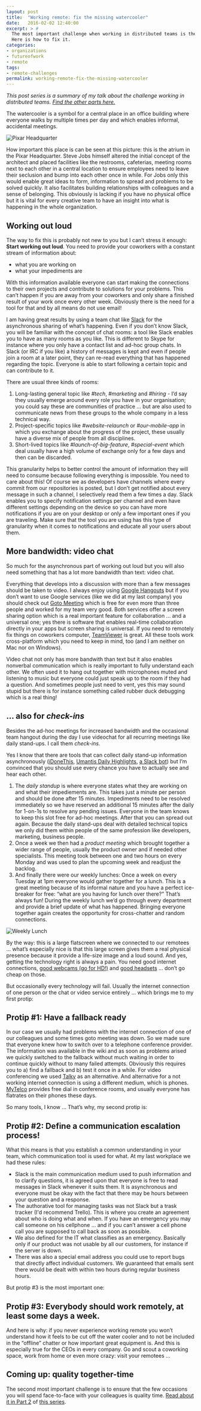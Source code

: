 ```yaml
---
layout: post
title:  "Working remote: fix the missing watercooler"
date:   2016-02-02 12:40:00
excerpt: > #
  The most important challenge when working in distributed teams is the missing watercooler.
  Here is how to fix it.
categories:
- organizations
- futureofwork
- remote
tags:
- remote-challenges
permalink: working-remote-fix-the-missing-watercooler
---
```


*This post series is a summary of my talk about the challenge working in distributed teams. 
[Find the other parts here.](/working-in-distributed-teams-the-three-most-important-challenges/)*

The watercooler is a symbol for a central place in an office building where everyone walks by multiple times per day and 
which enables informal, accidental meetings.

![Pixar Headquarter](/uploads/2016/remote-pixar.jpg)

How important this place is can be seen at this picture: this is the atrium in the Pixar Headquarter. Steve Jobs himself 
altered the initial concept of the architect and placed facilities like the restrooms, cafeterias, meeting rooms next to
each other in a central location to ensure employees need to leave their seclusion and bump into each other once in 
while. For Jobs only this would enable great ideas to form, information to spread and problems to be solved quickly.
It also facilitates building relationships with colleagues and a sense of belonging. This obviously is lacking if you 
have no physical office but it is vital for every creative team to have an insight into what is happening in the whole 
organization.

## Working out loud

The way to fix this is probably not new to you but I can’t stress it enough: **Start working out loud**. You need to 
provide your coworkers with a constant stream of information about:

- what you are working on
- what your impediments are

With this information available everyone can start making the connections to their own projects and contribute to 
solutions for your problems. This can’t happen if you are away from your coworkers and only share a finished result of 
your work once every other week. Obviously there is the need for a tool for that and by all means do not use email!

I am having great results by using a team chat like [Slack](https://slack.com/) for the asynchronous sharing of what’s 
happening. Even if you don’t know Slack, you will be familiar with the concept of chat rooms: a tool like Slack enables 
you to have as many rooms as you like. This is different to Skype for instance where you only have a contact list and 
ad-hoc group chats. In Slack (or IRC if you like) a history of messages is kept and even if people join a room at a 
later point, they can re-read everything that has happened regarding the topic. Everyone is able to start following a 
certain topic and can contribute to it.

There are usual three kinds of rooms:

1.  Long-lasting general topic like *#tech*, *#marketing* and *#hiring* - I’d say they usually emerge around every role you 
    have in your organisation; you could say these are communities of practice … but are also used to communicate news 
    from these groups to the whole company in a less technical way.
2.  Project-specific topics like *#website-relaunch* or *#our-mobile-app* in which you exchange about the progress of 
    the project, these usually have a diverse mix of people from all disciplines.
3.  Short-lived topics like *#launch-of-big-feature*, *#special-event* which deal usually have a high volume of exchange 
    only for a few days and then can be discarded.

This granularity helps to better control the amount of information they will need to consume because following 
everything is impossible. You need to care about this! Of course we as developers have channels where every commit from 
our repositories is posted, but I don’t get notified about every message in such a channel, I selectively read them a 
few times a day. Slack enables you to specify notification settings per channel and even have different settings 
depending on the device so you can have more notifications if you are on your desktop or only a few important ones if 
you are traveling. Make sure that the tool you are using has this type of granularity when it comes to notifications and educate all your 
users about them.

## More bandwidth: video chat

So much for the asynchronous part of working out loud but you will also need something that has a lot more bandwidth 
than text: video chat.

Everything that develops into a discussion with more than a few messages should be taken to video. I always enjoy using 
[Google Hangouts](https://hangouts.google.com/) but if you don’t want to use Google services (like we did at my last 
company) you should check out [Goto Meeting](http://www.gotomeeting.de/online-meetings/) which is free for even more 
than three people and worked for my team very good. Both services offer a screen sharing option which is a real 
important feature for collaboration … and a universal one; yes there is software that enables real-time collaboration 
directly in your apps but screen sharing is universal. If you need to remotely fix things on coworkers computer, 
[TeamViewer](https://www.teamviewer.com/) is great. All these tools work cross-platform which you need to keep in mind, 
too (and I am neither on Mac nor on Windows).

Video chat not only has more bandwith than text but it also enables nonverbal communication which is really important to 
fully understand each other. We often used it to hang out together with microphones muted and listening to music but 
everyone could just speak up to the room if they had a question. And sometimes people just need to vent, yes this may 
sound stupid but there is for instance something called rubber duck debugging which is a real thing!

## … also for *check-ins*

Besides the ad-hoc meetings for increased bandwidth and the occasional team hangout during the day I use videochat for 
all recurring meetings like daily stand-ups. I call them *check-ins*.

Yes I know that there are tools that can collect daily stand-up information asynchronously 
([iDoneThis](https://idonethis.com/), [Umantis Daily Highlights](http://marketing.umantis.com/deutsch/daily/), 
[a Slack bot](http://www.sofetch.io/products/standup-bot-private/)) but I’m convinced that you should use every chance 
you have to actually see and hear each other.

1.  The *daily standup* is where everyone states what they are working on and what their impediements are. This takes 
    just a minute per person and should be done after 15 minutes. Impediments need to be resolved immediately so we have 
    reserved an additional 15 minutes after the daily for 1-on-1s to resolve any pending issues. Everyone in the team 
    knows to keep this slot free for ad-hoc meetings. After that you can spread out again. Because the daily stand-ups 
    deal with detailed technical topics we only did them within people of the same profession like developers, 
    marketing, business people.
2.  Once a week we then had a *product meeting* which brought together a wider range of people, usually the product 
    owner and if needed other specialists. This meeting took between one and two hours on every Monday and was used to 
    plan the upcoming week and readjust the backlog.
3.  And finally there were our weekly lunches: Once a week on every Tuesday at 1pm everyone would gather together for a 
    lunch. This is a great meeting because of its informal nature and you have a perfect ice-breaker for free: “what are 
    you having for lunch over there?” That’s always fun! During the weekly lunch we’d go through every department and 
    provide a brief update of what has happened. Bringing everyone together again creates the opportunity for 
    cross-chatter and random connections.

![Weekly Lunch](/uploads/2016/remote-lunch.jpg)

By the way: this is a large flatscreen where we connected to our remotees … what’s especially nice is that this large 
screen gives them a real physical presence because it provide a life-size image and a loud sound. And yes, getting the 
technology right is always a pain. You need good internet connections, 
[good webcams (go for HD!)](http://amzn.to/1m1dVVk) and [good headsets](http://amzn.to/1m1g1Ez) … don’t go cheap on 
those.

But occasionally every technology will fail. Usually the internet connection of one person or the chat or video service 
entirely … which brings me to my first protip: 

## Protip #1: Have a fallback ready

In our case we usually had problems with the internet connection of one of our colleagues and some times goto meeting 
was down. So we made sure that everyone knew how to switch over to a telephone conference provider. The information was 
available in the wiki and as soon as problems arised we quickly switched to the fallback without much waiting in order 
to continue quickly without to many failed attempts. Obviously this requires you to a) find a fallback and b) test it 
once in a while. For video conferencing we used [Talky](https://talky.io/) as an alternative. And alternative for a not 
working internet connection is using a different medium, which is phones. [MyTelco](http://www.mytelco.de/) provides 
free dial in conference rooms, and usually everyone has flatrates on their phones these days.

So many tools, I know … That’s why, my second protip is:

## Protip #2: Define a communication escalation process!

What this means is that you establish a common understanding in your team, which communication tool is used for what.
At my last workplace we had these rules:

-   Slack is the main communication medium used to push information and to clarify questions, it is agreed upon that 
    everyone is free to read messages in Slack whenever it suits them. It is asynchronous and everyone must be okay with 
    the fact that there may be hours between your question and a response.
-   The authorative tool for managing tasks was not Slack but a trask tracker (I'd recommend Trello). This is where you 
    create an agreement about who is doing what and when. If you have an emergency you may call someone on his cellphone
    … and if you can’t answer a cell phone call you are supposed to call back as soon as possible. 
-   We also defined for the IT what classifies as an emergency. Basically only if our product was not usable by all our 
    customers, for instance if the server is down. 
-   There was also a special email address you could use to report bugs that directly affect individual customers. We 
    guaranteed that emails sent there would be dealt with within two hours during regular business hours.

But protip #3 is the most important one: 

## Protip #3: Everybody should work remotely, at least some days a week.

And here is why: if you never experience working remote you won’t understand how it feels to be cut off the water cooler 
and to not be included in the “offline” chatter or how important great equipment is. And this is especially true for the 
CEOs in every company. Go and scout a coworking space, work from home or even more crazy: visit your remotees …

## Coming up: quality together-time

The second most important challenge is to ensure that the few occasions you will spend face-to-face with your colleagues 
 is quality time. [Read about it in Part 2](/working-remote-quality-together-time/) of 
 [this series](/working-in-distributed-teams-the-three-most-important-challenges).

